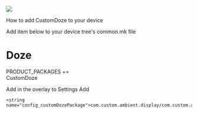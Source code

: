<img src="https://i.imgur.com/0GnrwaU.png">

How to add CustomDoze to your device

Add item below to your device tree's common.mk file

# Doze
PRODUCT_PACKAGES += \
    CustomDoze


Add in the overlay to Settings Add

    <string name="config_customDozePackage">com.custom.ambient.display/com.custom.ambient.display.DozeSettings</string>
